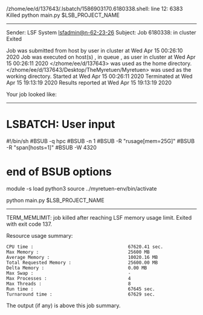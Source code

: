 /zhome/ee/d/137643/.lsbatch/1586903170.6180338.shell: line 12:  6383 Killed                  python main.py $LSB_PROJECT_NAME

------------------------------------------------------------
Sender: LSF System <lsfadmin@n-62-23-26>
Subject: Job 6180338: <NNAgent128000-IMP-sample-length10-hist10> in cluster <dcc> Exited

Job <NNAgent128000-IMP-sample-length10-hist10> was submitted from host <n-62-30-6> by user <s183905> in cluster <dcc> at Wed Apr 15 00:26:10 2020
Job was executed on host(s) <n-62-23-26>, in queue <hpc>, as user <s183905> in cluster <dcc> at Wed Apr 15 00:26:11 2020
</zhome/ee/d/137643> was used as the home directory.
</zhome/ee/d/137643/Desktop/TheMyretuen/Myretuen> was used as the working directory.
Started at Wed Apr 15 00:26:11 2020
Terminated at Wed Apr 15 19:13:19 2020
Results reported at Wed Apr 15 19:13:19 2020

Your job looked like:

------------------------------------------------------------
# LSBATCH: User input
#!/bin/sh
#BSUB -q hpc
#BSUB -n 1
#BSUB -R "rusage[mem=25G]"
#BSUB -R "span[hosts=1]"
#BSUB -W 4320
# end of BSUB options

module -s load python3
source ../myretuen-env/bin/activate

python main.py $LSB_PROJECT_NAME


------------------------------------------------------------

TERM_MEMLIMIT: job killed after reaching LSF memory usage limit.
Exited with exit code 137.

Resource usage summary:

    CPU time :                                   67620.41 sec.
    Max Memory :                                 25600 MB
    Average Memory :                             10020.16 MB
    Total Requested Memory :                     25600.00 MB
    Delta Memory :                               0.00 MB
    Max Swap :                                   -
    Max Processes :                              4
    Max Threads :                                8
    Run time :                                   67645 sec.
    Turnaround time :                            67629 sec.

The output (if any) is above this job summary.

